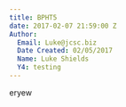 ```yaml
---
title: BPHT5
date: 2017-02-07 21:59:00 Z
Author:
  Email: Luke@jcsc.biz
  Date Created: 02/05/2017
  Name: Luke Shields
  Y4: testing
---
```


eryew
